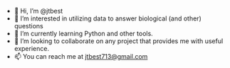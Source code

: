 - 👋 Hi, I’m @jtbest
- 👀 I’m interested in utilizing data to answer biological (and other) questions
- 🌱 I’m currently learning Python and other tools.
- 💞️ I’m looking to collaborate on any project that provides me with useful experience. 
- 📫 You can reach me at jtbest713@gmail.com

<!---
jtbest/jtbest is a ✨ special ✨ repository because its `README.md` (this file) appears on your GitHub profile.
You can click the Preview link to take a look at your changes.
--->
